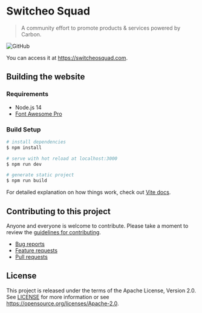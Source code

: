 # Switcheo Squad

> A community effort to promote products & services powered by Carbon.

![GitHub](https://img.shields.io/github/license/switcheosquad/website)

You can access it at https://switcheosquad.com.

## Building the website

### Requirements

* Node.js 14
* [Font Awesome Pro](https://fontawesome.com/plans)

### Build Setup

```bash
# install dependencies
$ npm install

# serve with hot reload at localhost:3000
$ npm run dev

# generate static project
$ npm run build
```

For detailed explanation on how things work, check out [Vite docs](https://vitejs.dev/guide/).

## Contributing to this project

Anyone and everyone is welcome to contribute. Please take a moment to
review the [guidelines for contributing](CONTRIBUTING.md).

* [Bug reports](CONTRIBUTING.md#bug-reports)
* [Feature requests](CONTRIBUTING.md#feature-requests)
* [Pull requests](CONTRIBUTING.md#pull-requests)

## License

This project is released under the terms of the Apache License, Version 2.0. See [LICENSE](LICENSE) 
for more information or see https://opensource.org/licenses/Apache-2.0.

